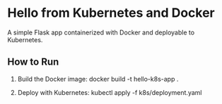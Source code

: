 # Hello from Kubernetes and Docker

A simple Flask app containerized with Docker and deployable to Kubernetes.

## How to Run

1. Build the Docker image:
   docker build -t hello-k8s-app .

2. Deploy with Kubernetes:
   kubectl apply -f k8s/deployment.yaml
